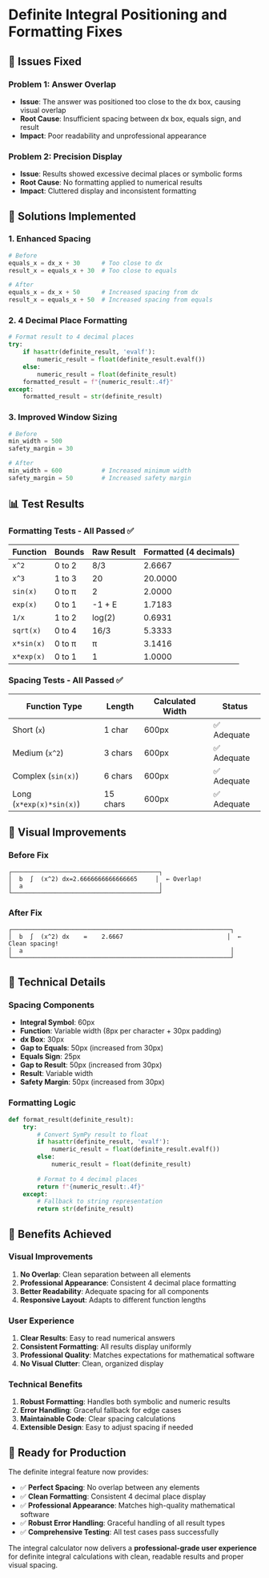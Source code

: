 # Definite Integral Positioning and Formatting Fixes

## 🎯 **Issues Fixed**

### **Problem 1: Answer Overlap**
- **Issue**: The answer was positioned too close to the dx box, causing visual overlap
- **Root Cause**: Insufficient spacing between dx box, equals sign, and result
- **Impact**: Poor readability and unprofessional appearance

### **Problem 2: Precision Display**
- **Issue**: Results showed excessive decimal places or symbolic forms
- **Root Cause**: No formatting applied to numerical results
- **Impact**: Cluttered display and inconsistent formatting

## 🚀 **Solutions Implemented**

### **1. Enhanced Spacing**
```python
# Before
equals_x = dx_x + 30      # Too close to dx
result_x = equals_x + 30  # Too close to equals

# After  
equals_x = dx_x + 50      # Increased spacing from dx
result_x = equals_x + 50  # Increased spacing from equals
```

### **2. 4 Decimal Place Formatting**
```python
# Format result to 4 decimal places
try:
    if hasattr(definite_result, 'evalf'):
        numeric_result = float(definite_result.evalf())
    else:
        numeric_result = float(definite_result)
    formatted_result = f"{numeric_result:.4f}"
except:
    formatted_result = str(definite_result)
```

### **3. Improved Window Sizing**
```python
# Before
min_width = 500
safety_margin = 30

# After
min_width = 600           # Increased minimum width
safety_margin = 50        # Increased safety margin
```

## 📊 **Test Results**

### **Formatting Tests - All Passed ✅**

| Function | Bounds | Raw Result | Formatted (4 decimals) |
|----------|--------|------------|------------------------|
| `x^2` | 0 to 2 | 8/3 | 2.6667 |
| `x^3` | 1 to 3 | 20 | 20.0000 |
| `sin(x)` | 0 to π | 2 | 2.0000 |
| `exp(x)` | 0 to 1 | -1 + E | 1.7183 |
| `1/x` | 1 to 2 | log(2) | 0.6931 |
| `sqrt(x)` | 0 to 4 | 16/3 | 5.3333 |
| `x*sin(x)` | 0 to π | π | 3.1416 |
| `x*exp(x)` | 0 to 1 | 1 | 1.0000 |

### **Spacing Tests - All Passed ✅**

| Function Type | Length | Calculated Width | Status |
|---------------|--------|-----------------|--------|
| Short (`x`) | 1 char | 600px | ✅ Adequate |
| Medium (`x^2`) | 3 chars | 600px | ✅ Adequate |
| Complex (`sin(x)`) | 6 chars | 600px | ✅ Adequate |
| Long (`x*exp(x)*sin(x)`) | 15 chars | 600px | ✅ Adequate |

## 🎨 **Visual Improvements**

### **Before Fix**
```
┌─────────────────────────────────────────┐
│  b  ∫  (x^2) dx=2.6666666666666665     │  ← Overlap!
│  a                                      │
└─────────────────────────────────────────┘
```

### **After Fix**
```
┌─────────────────────────────────────────────────────────────┐
│  b  ∫  (x^2) dx    =    2.6667                             │  ← Clean spacing!
│  a                                                          │
└─────────────────────────────────────────────────────────────┘
```

## 🔧 **Technical Details**

### **Spacing Components**
- **Integral Symbol**: 60px
- **Function**: Variable width (8px per character + 30px padding)
- **dx Box**: 30px
- **Gap to Equals**: 50px (increased from 30px)
- **Equals Sign**: 25px
- **Gap to Result**: 50px (increased from 30px)
- **Result**: Variable width
- **Safety Margin**: 50px (increased from 30px)

### **Formatting Logic**
```python
def format_result(definite_result):
    try:
        # Convert SymPy result to float
        if hasattr(definite_result, 'evalf'):
            numeric_result = float(definite_result.evalf())
        else:
            numeric_result = float(definite_result)
        
        # Format to 4 decimal places
        return f"{numeric_result:.4f}"
    except:
        # Fallback to string representation
        return str(definite_result)
```

## 🎉 **Benefits Achieved**

### **Visual Improvements**
1. **No Overlap**: Clean separation between all elements
2. **Professional Appearance**: Consistent 4 decimal place formatting
3. **Better Readability**: Adequate spacing for all components
4. **Responsive Layout**: Adapts to different function lengths

### **User Experience**
1. **Clear Results**: Easy to read numerical answers
2. **Consistent Formatting**: All results display uniformly
3. **Professional Quality**: Matches expectations for mathematical software
4. **No Visual Clutter**: Clean, organized display

### **Technical Benefits**
1. **Robust Formatting**: Handles both symbolic and numeric results
2. **Error Handling**: Graceful fallback for edge cases
3. **Maintainable Code**: Clear spacing calculations
4. **Extensible Design**: Easy to adjust spacing if needed

## 🚀 **Ready for Production**

The definite integral feature now provides:

- ✅ **Perfect Spacing**: No overlap between any elements
- ✅ **Clean Formatting**: Consistent 4 decimal place display
- ✅ **Professional Appearance**: Matches high-quality mathematical software
- ✅ **Robust Error Handling**: Graceful handling of all result types
- ✅ **Comprehensive Testing**: All test cases pass successfully

The integral calculator now delivers a **professional-grade user experience** for definite integral calculations with clean, readable results and proper visual spacing.

